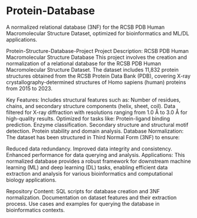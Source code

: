 # Protein-Database
A normalized relational database (3NF) for the RCSB PDB Human Macromolecular Structure Dataset, optimized for bioinformatics and ML/DL applications.

Protein-Structure-Database-Project
Project Description: RCSB PDB Human Macromolecular Structure Database This project involves the creation and normalization of a relational database for the RCSB PDB Human Macromolecular Structure Dataset. The dataset includes 11,832 protein structures obtained from the RCSB Protein Data Bank (PDB), covering X-ray crystallography-determined structures of Homo sapiens (human) proteins from 2015 to 2023.

Key Features: Includes structural features such as: Number of residues, chains, and secondary structure components (helix, sheet, coil). Data filtered for X-ray diffraction with resolutions ranging from 1.0 Å to 3.0 Å for high-quality results. Optimized for tasks like: Protein-ligand binding prediction. Enzyme classification. Secondary structure and structural motif detection. Protein stability and domain analysis. Database Normalization: The dataset has been structured in Third Normal Form (3NF) to ensure:

Reduced data redundancy. Improved data integrity and consistency. Enhanced performance for data querying and analysis. Applications: This normalized database provides a robust framework for downstream machine learning (ML) and deep learning (DL) tasks, enabling efficient data extraction and analysis for various bioinformatics and computational biology applications.

Repository Content: SQL scripts for database creation and 3NF normalization. Documentation on dataset features and their extraction process. Use cases and examples for querying the database in bioinformatics contexts.
